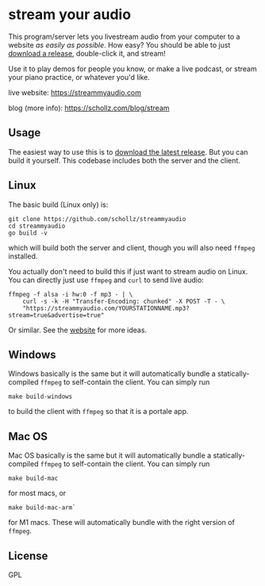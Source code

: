 # stream your audio

This program/server lets you livestream audio from your computer to a website *as easily as possible*. How easy? You should be able to just [download a release](https://github.com/schollz/streammyaudio/releases/latest), double-click it, and stream!

Use it to play demos for people you know, or make a live podcast, or stream your piano practice, or whatever you'd like.

live website: https://streammyaudio.com

blog (more info): https://schollz.com/blog/stream

## Usage

The easiest way to use this is to [download the latest release](https://github.com/schollz/streammyaudio/releases/latest). But you can build it yourself. This codebase includes both the server and the client. 

## Linux 

The basic build (Linux only) is:

```
git clone https://github.com/schollz/streammyaudio
cd streammyaudio
go build -v
```

which will build both the server and client, though you will also need `ffmpeg` installed.

You actually don't need to build this if just want to stream audio on Linux. You can directly just use `ffmpeg` and `curl` to send live audio:

```
ffmpeg -f alsa -i hw:0 -f mp3 - | \
    curl -s -k -H "Transfer-Encoding: chunked" -X POST -T - \
    "https://streammyaudio.com/YOURSTATIONNAME.mp3?stream=true&advertise=true"
```

Or similar. See the [website](https://streammyaudio.com) for more ideas.

## Windows

Windows basically is the same but it will automatically bundle a statically-compiled `ffmpeg` to self-contain the client. You can simply run

```
make build-windows
```

to build the client with `ffmpeg` so that it is a portale app.

## Mac OS

Mac OS basically is the same but it will automatically bundle a statically-compiled `ffmpeg` to self-contain the client. You can simply run

```
make build-mac
```

for most macs, or

```
make build-mac-arm`
```

for M1 macs. These will automatically bundle with the right version of `ffmpeg`.


## License

GPL
